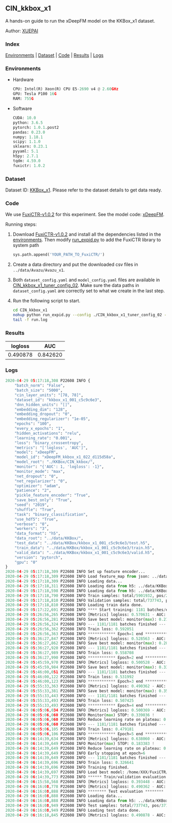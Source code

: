 ## CIN_kkbox_x1

A hands-on guide to run the xDeepFM model on the KKBox_x1 dataset.

Author: [XUEPAI](https://github.com/xue-pai)

### Index
[Environments](#Environments) | [Dataset](#Dataset) | [Code](#Code) | [Results](#Results) | [Logs](#Logs)

### Environments
+ Hardware

  ```python
  CPU: Intel(R) Xeon(R) CPU E5-2690 v4 @ 2.60GHz
  GPU: Tesla P100 16G
  RAM: 755G

  ```

+ Software

  ```python
  CUDA: 10.0
  python: 3.6.5
  pytorch: 1.0.1.post2
  pandas: 0.23.0
  numpy: 1.18.1
  scipy: 1.1.0
  sklearn: 0.23.1
  pyyaml: 5.1
  h5py: 2.7.1
  tqdm: 4.59.0
  fuxictr: 1.0.2
  ```

### Dataset
Dataset ID: [KKBox_x1](https://github.com/openbenchmark/BARS/blob/master/ctr_prediction/datasets/KKBox/README.md#KKBox_x1). Please refer to the dataset details to get data ready.

### Code

We use [FuxiCTR-v1.0.2](https://github.com/xue-pai/FuxiCTR/tree/v1.0.2) for this experiment. See the model code: [xDeepFM](https://github.com/xue-pai/FuxiCTR/blob/v1.0.2/fuxictr/pytorch/models/xDeepFM.py).

Running steps:

1. Download [FuxiCTR-v1.0.2](https://github.com/xue-pai/FuxiCTR/archive/refs/tags/v1.0.2.zip) and install all the dependencies listed in the [environments](#environments). Then modify [run_expid.py](./run_expid.py#L5) to add the FuxiCTR library to system path
    
    ```python
    sys.path.append('YOUR_PATH_TO_FuxiCTR/')
    ```

2. Create a data directory and put the downloaded csv files in `../data/Avazu/Avazu_x1`.

3. Both `dataset_config.yaml` and `model_config.yaml` files are available in [CIN_kkbox_x1_tuner_config_02](./CIN_kkbox_x1_tuner_config_02). Make sure the data paths in `dataset_config.yaml` are correctly set to what we create in the last step.

4. Run the following script to start.

    ```bash
    cd CIN_kkbox_x1
    nohup python run_expid.py --config ./CIN_kkbox_x1_tuner_config_02 --expid xDeepFM_kkbox_x1_022_117199f0 --gpu 0 > run.log &
    tail -f run.log
    ```

### Results

| logloss | AUC  |
|:--------------------:|:--------------------:|
| 0.490878 | 0.842620  |


### Logs
```python
2020-04-29 05:17:18,308 P22608 INFO {
    "batch_norm": "False",
    "batch_size": "5000",
    "cin_layer_units": "[78, 78]",
    "dataset_id": "kkbox_x1_001_c5c9c6e3",
    "dnn_hidden_units": "[]",
    "embedding_dim": "128",
    "embedding_dropout": "0",
    "embedding_regularizer": "1e-05",
    "epochs": "100",
    "every_x_epochs": "1",
    "hidden_activations": "relu",
    "learning_rate": "0.001",
    "loss": "binary_crossentropy",
    "metrics": "['logloss', 'AUC']",
    "model": "xDeepFM",
    "model_id": "xDeepFM_kkbox_x1_022_d115d58a",
    "model_root": "./KKBox/CIN_kkbox/",
    "monitor": "{'AUC': 1, 'logloss': -1}",
    "monitor_mode": "max",
    "net_dropout": "0",
    "net_regularizer": "0",
    "optimizer": "adam",
    "patience": "2",
    "pickle_feature_encoder": "True",
    "save_best_only": "True",
    "seed": "2019",
    "shuffle": "True",
    "task": "binary_classification",
    "use_hdf5": "True",
    "verbose": "0",
    "workers": "3",
    "data_format": "h5",
    "data_root": "../data/KKBox/",
    "test_data": "../data/KKBox/kkbox_x1_001_c5c9c6e3/test.h5",
    "train_data": "../data/KKBox/kkbox_x1_001_c5c9c6e3/train.h5",
    "valid_data": "../data/KKBox/kkbox_x1_001_c5c9c6e3/valid.h5",
    "version": "pytorch",
    "gpu": "0"
}
2020-04-29 05:17:18,309 P22608 INFO Set up feature encoder...
2020-04-29 05:17:18,309 P22608 INFO Load feature_map from json: ../data/KKBox/kkbox_x1_001_c5c9c6e3/feature_map.json
2020-04-29 05:17:18,309 P22608 INFO Loading data...
2020-04-29 05:17:18,311 P22608 INFO Loading data from h5: ../data/KKBox/kkbox_x1_001_c5c9c6e3/train.h5
2020-04-29 05:17:18,598 P22608 INFO Loading data from h5: ../data/KKBox/kkbox_x1_001_c5c9c6e3/valid.h5
2020-04-29 05:17:18,790 P22608 INFO Train samples: total/5901932, pos/2971724, neg/2930208, ratio/50.35%
2020-04-29 05:17:18,810 P22608 INFO Validation samples: total/737743, pos/371466, neg/366277, ratio/50.35%
2020-04-29 05:17:18,810 P22608 INFO Loading train data done.
2020-04-29 05:17:22,691 P22608 INFO **** Start training: 1181 batches/epoch ****
2020-04-29 05:26:56,265 P22608 INFO [Metrics] logloss: 0.570631 - AUC: 0.781371
2020-04-29 05:26:56,281 P22608 INFO Save best model: monitor(max): 0.210740
2020-04-29 05:26:56,324 P22608 INFO --- 1181/1181 batches finished ---
2020-04-29 05:26:56,362 P22608 INFO Train loss: 0.592051
2020-04-29 05:26:56,363 P22608 INFO ************ Epoch=1 end ************
2020-04-29 05:36:27,847 P22608 INFO [Metrics] logloss: 0.528563 - AUC: 0.812455
2020-04-29 05:36:27,862 P22608 INFO Save best model: monitor(max): 0.283893
2020-04-29 05:36:27,920 P22608 INFO --- 1181/1181 batches finished ---
2020-04-29 05:36:27,989 P22608 INFO Train loss: 0.558708
2020-04-29 05:36:27,990 P22608 INFO ************ Epoch=2 end ************
2020-04-29 05:45:59,970 P22608 INFO [Metrics] logloss: 0.500528 - AUC: 0.834321
2020-04-29 05:45:59,984 P22608 INFO Save best model: monitor(max): 0.333793
2020-04-29 05:46:00,051 P22608 INFO --- 1181/1181 batches finished ---
2020-04-29 05:46:00,122 P22608 INFO Train loss: 0.531992
2020-04-29 05:46:00,123 P22608 INFO ************ Epoch=3 end ************
2020-04-29 05:55:33,363 P22608 INFO [Metrics] logloss: 0.490362 - AUC: 0.842968
2020-04-29 05:55:33,381 P22608 INFO Save best model: monitor(max): 0.352606
2020-04-29 05:55:33,443 P22608 INFO --- 1181/1181 batches finished ---
2020-04-29 05:55:33,493 P22608 INFO Train loss: 0.507425
2020-04-29 05:55:33,493 P22608 INFO ************ Epoch=4 end ************
2020-04-29 06:05:06,034 P22608 INFO [Metrics] logloss: 0.500369 - AUC: 0.839405
2020-04-29 06:05:06,060 P22608 INFO Monitor(max) STOP: 0.339036 !
2020-04-29 06:05:06,060 P22608 INFO Reduce learning rate on plateau: 0.000100
2020-04-29 06:05:06,060 P22608 INFO --- 1181/1181 batches finished ---
2020-04-29 06:05:06,105 P22608 INFO Train loss: 0.479181
2020-04-29 06:05:06,106 P22608 INFO ************ Epoch=5 end ************
2020-04-29 06:14:39,634 P22608 INFO [Metrics] logloss: 0.638060 - AUC: 0.821444
2020-04-29 06:14:39,649 P22608 INFO Monitor(max) STOP: 0.183383 !
2020-04-29 06:14:39,649 P22608 INFO Reduce learning rate on plateau: 0.000010
2020-04-29 06:14:39,649 P22608 INFO Early stopping at epoch=6
2020-04-29 06:14:39,649 P22608 INFO --- 1181/1181 batches finished ---
2020-04-29 06:14:39,696 P22608 INFO Train loss: 0.326641
2020-04-29 06:14:39,696 P22608 INFO Training finished.
2020-04-29 06:14:39,697 P22608 INFO Load best model: /home/XXX/FuxiCTR/benchmarks/KKBox/CIN_kkbox/kkbox_x1_001_c5c9c6e3/xDeepFM_kkbox_x1_022_d115d58a_kkbox_x1_001_c5c9c6e3_model.ckpt
2020-04-29 06:14:39,773 P22608 INFO ****** Train/validation evaluation ******
2020-04-29 06:15:58,568 P22608 INFO [Metrics] logloss: 0.393448 - AUC: 0.909427
2020-04-29 06:16:08,778 P22608 INFO [Metrics] logloss: 0.490362 - AUC: 0.842968
2020-04-29 06:16:08,888 P22608 INFO ******** Test evaluation ********
2020-04-29 06:16:08,888 P22608 INFO Loading data...
2020-04-29 06:16:08,888 P22608 INFO Loading data from h5: ../data/KKBox/kkbox_x1_001_c5c9c6e3/test.h5
2020-04-29 06:16:08,949 P22608 INFO Test samples: total/737743, pos/371466, neg/366277, ratio/50.35%
2020-04-29 06:16:08,949 P22608 INFO Loading test data done.
2020-04-29 06:16:18,845 P22608 INFO [Metrics] logloss: 0.490878 - AUC: 0.842620

```
